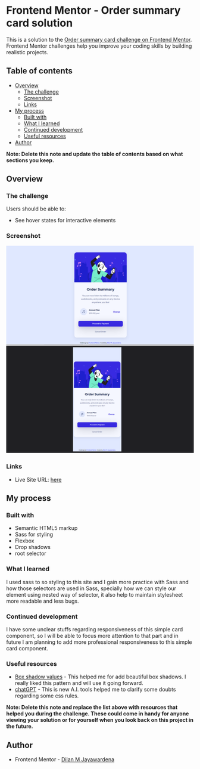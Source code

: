 # Frontend Mentor - Order summary card solution

This is a solution to the [Order summary card challenge on Frontend Mentor](https://www.frontendmentor.io/challenges/order-summary-component-QlPmajDUj). Frontend Mentor challenges help you improve your coding skills by building realistic projects. 

## Table of contents

- [Overview](#overview)
  - [The challenge](#the-challenge)
  - [Screenshot](#screenshot)
  - [Links](#links)
- [My process](#my-process)
  - [Built with](#built-with)
  - [What I learned](#what-i-learned)
  - [Continued development](#continued-development)
  - [Useful resources](#useful-resources)
- [Author](#author)

**Note: Delete this note and update the table of contents based on what sections you keep.**

## Overview

### The challenge

Users should be able to:

- See hover states for interactive elements

### Screenshot

![Desktop view](./images/screenshots/desktopView.png)
![Mobile view](./images/screenshots/mobileView.png)


### Links
- Live Site URL: [here](https://iamdylanmj.github.io/Order-summary-card-/)

## My process

### Built with

- Semantic HTML5 markup
- Sass for styling
- Flexbox
- Drop shadows
- root selector


### What I learned
I used sass to so styling to this site and I gain more practice with Sass and how those selectors are used in Sass, specially how we can style our element using nested way of selector, it also help to maintain stylesheet more readable and less bugs.

### Continued development

I have some unclear stuffs regarding responsiveness of this simple card component, so I will be able to focus more attention to that part and in future I am planning to add more professional responsiveness to this simple card component.

### Useful resources

- [Box shadow values](https://getcssscan.com/css-box-shadow-examples) - This helped me for add beautiful  box shadows. I really liked this pattern and will use it going forward.
- [chatGPT](https://chat.openai.com/) - This is new A.I. tools helped me to clarify  some doubts regarding some  css rules.


**Note: Delete this note and replace the list above with resources that helped you during the challenge. These could come in handy for anyone viewing your solution or for yourself when you look back on this project in the future.**

## Author

- Frontend Mentor - [Dilan M Jayawardena](https://www.frontendmentor.io/profile/iamdylanmj)




